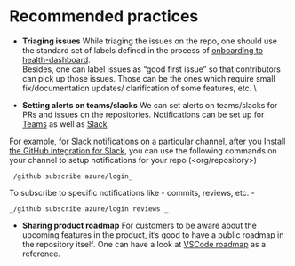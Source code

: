 # Recommended practices

*   **Triaging issues** 
While triaging the issues on the repo, one should use the standard set of labels defined in the process of [onboarding to health-dashboard](https://docs.google.com/document/d/1kW04WxeNtpx9VQD3v3UJdij5-frJ5D91ZSA26Hs34OA/edit). \
Besides, one can label issues as “good first issue” so that contributors can pick up those issues. Those can be the ones which require small fix/documentation updates/ clarification of some features, etc. \

*   **Setting alerts on teams/slacks**
We can set alerts on teams/slacks for PRs and issues on the repositories. 
Notifications can be set up for [Teams](https://github.com/integrations/microsoft-teams) as well as [Slack](https://github.com/integrations/slack)

For example, for Slack notifications on a particular channel, after you [Install the GitHub integration for Slack](https://slack.com/apps/A01BP7R4KNY-github), you can use the following commands on your channel to setup notifications for your repo (&lt;org/repository>)

     /github subscribe azure/login_
To subscribe to specific notifications like - commits, reviews, etc. -

    _/github subscribe azure/login reviews _

*   **Sharing product roadmap**
For customers to be aware about the upcoming features in the product, it’s good to have a public roadmap in the repository itself. One can have a look at [VSCode roadmap](https://github.com/microsoft/vscode/wiki/Roadmap) as a reference.
